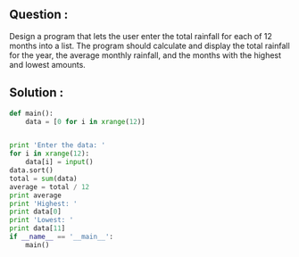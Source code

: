 ## Question :
Design a program that lets the user enter the total rainfall for each of 12 months into a list.
The program should calculate and display the total rainfall for the year, the average monthly
rainfall, and the months with the highest and lowest amounts.

## Solution :
```python
def main():
    data = [0 for i in xrange(12)]


print 'Enter the data: '
for i in xrange(12):
    data[i] = input()
data.sort()
total = sum(data)
average = total / 12
print average
print 'Highest: '
print data[0]
print 'Lowest: '
print data[11]
if __name__ == '__main__':
    main()
```
